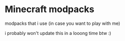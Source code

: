 # Minecraft modpacks

modpacks that i use (in case you want to play with me)

i probably won't update this in a looong time btw :)
